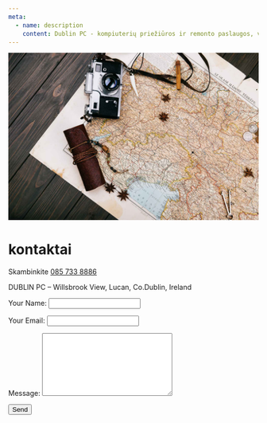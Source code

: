 ```yaml
---
meta:
  - name: description
    content: Dublin PC - kompiuterių priežiūros ir remonto paslaugos, virusų naikinimas, Ekrano spalvų suderinimas Airijoje. Skambinti 085 733 8886. Paslaugos...
---
```

![Windows OS reinstallation services](../../img/1287.jpg)

# kontaktai

Skambinkite [085 733 8886](tel:+353857338886)

DUBLIN PC – Willsbrook View, Lucan, Co.Dublin, Ireland

<form name="contact" method="POST" netlify action="/thanks.html">
  <p>
    <label>Your Name: <input type="text" name="name"></label>   
  </p>
  <p>
    <label>Your Email: <input type="email" name="email"></label>
  </p>
  <p>
    <label>Message: <textarea rows="8" cols="30" name="message"></textarea></label>
  </p>
  <p>
    <button type="submit">Send</button>
  </p>
</form>